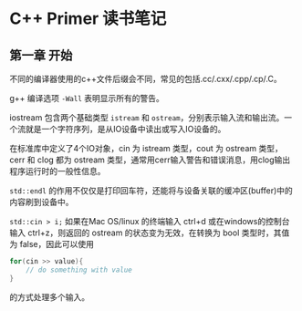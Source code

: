# C++ Primer 读书笔记

## 第一章 开始

不同的编译器使用的c++文件后缀会不同，常见的包括.cc/.cxx/.cpp/.cp/.C。

g++ 编译选项 `-Wall` 表明显示所有的警告。

iostream 包含两个基础类型 `istream` 和 `ostream`，分别表示输入流和输出流。一个流就是一个字符序列，是从IO设备中读出或写入IO设备的。

在标准库中定义了4个IO对象，cin 为 istream 类型，cout 为 ostream 类型，cerr 和 clog 都为 ostream 类型，通常用cerr输入警告和错误消息，用clog输出程序运行时的一般性信息。

`std::endl` 的作用不仅仅是打印回车符，还能将与设备关联的缓冲区(buffer)中的内容刷到设备中。

`std::cin > i;` 如果在Mac OS/linux 的终端输入 ctrl+d 或在windows的控制台输入 ctrl+z，则返回的 ostream 的状态变为无效，在转换为 bool 类型时，其值为 false，因此可以使用 
```c++
for(cin >> value){
    // do something with value
}
```
的方式处理多个输入。
